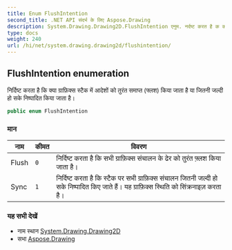 ```yaml
---
title: Enum FlushIntention
second_title: .NET API संदर्भ के लिए Aspose.Drawing
description: System.Drawing.Drawing2D.FlushIntention एनुम. नर्दष्ट करत है क क्य ग्रफ़क्स स्टैक में आदेशं क तुरंत समप्त फ्लश कय जत है य जतन जल्द ह सके नष्पदत कय जत है
type: docs
weight: 240
url: /hi/net/system.drawing.drawing2d/flushintention/
---
```

## FlushIntention enumeration

निर्दिष्ट करता है कि क्या ग्राफ़िक्स स्टैक में आदेशों को तुरंत समाप्त (फ्लश) किया जाता है या जितनी जल्दी हो सके निष्पादित किया जाता है।

```csharp
public enum FlushIntention
```

### मान

| नाम | कीमत | विवरण |
| --- | --- | --- |
| Flush | `0` | निर्दिष्ट करता है कि सभी ग्राफ़िक्स संचालन के ढेर को तुरंत फ़्लश किया जाता है। |
| Sync | `1` | निर्दिष्ट करता है कि स्टैक पर सभी ग्राफ़िक्स संचालन जितनी जल्दी हो सके निष्पादित किए जाते हैं। यह ग्राफ़िक्स स्थिति को सिंक्रनाइज़ करता है। |

### यह सभी देखें

* नाम स्थान [System.Drawing.Drawing2D](../../system.drawing.drawing2d/)
* सभा [Aspose.Drawing](../../)



